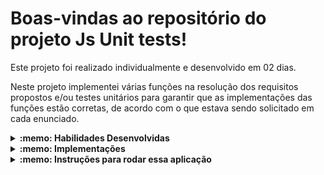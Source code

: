 # Boas-vindas ao repositório do projeto Js Unit tests!

Este projeto foi realizado individualmente e desenvolvido em 02 dias.

Neste projeto implementei várias funções na resolução dos requisitos propostos e/ou testes unitários para garantir que as implementações das funções estão corretas, de acordo com o que estava sendo solicitado em cada enunciado.

<details>
  <summary><strong>:memo: Habilidades Desenvolvidas</strong></summary><br />

* Escrever testes unitários utilizando o módulo Jest do NodeJS para verificar o correto funcionamento das funções;
* Escrever funções de forma que elas atendam a testes já implementados;
* Escrever testes e funções utilizando uma abordagem de desenvolvimento orientado a testes.

</details>

<details>
  <summary><strong>:memo: Implementações </strong></summary><br />

* função average
* casos de teste para a função numbers
* função vqv
* casos de teste para a função circle
* função createStudent
* casos de teste para a função productDetails
* ~~funções calculator e arrayGenerator~~ *(não realizada)*
* função myCounter
* casos de teste para a função getCharacter
* ~~função createMenu, bem como seus casos de teste~~ *(não realizada)*

</details>

<details>
  <summary><strong>:memo: Instruções para rodar essa aplicação</strong></summary><br />

Crie um fork desse projeto e para isso siga esse [tutorial de como realizar um fork](https://guides.github.com/activities/forking/).

Após feito o fork, clone o repositório criado para o seu computador.

Rode o `npm install`.

</details>
